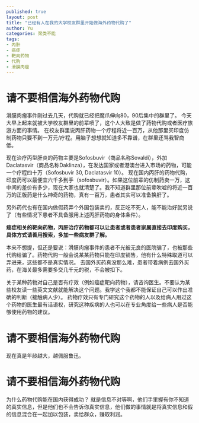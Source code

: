 ```yaml
---
published: true
layout: post
title: "已经有人在我的大学校友群里开始做海外药物代购了"
author: Yu
categories: 聚类不能
tags:
- 丙肝
- 癌症
- 靶向药物
- 代购
- 滑膜肉瘤
---
```


# 请不要相信海外药物代购

滑膜肉瘤事件刚过去几天，代购就已经把魔爪伸向80，90后集中的群里了。
今天大早上起来就被大学校友群里的前辈喷了，这个人大致是做了药物代购或者医疗旅游方面的事情。
在校友群里说丙肝药物一个疗程将近一百万，从他那里买印度仿制药物只要不到一万元/疗程。用脑子想想就知道多不靠谱，在群里还骂我智商低。

现在治疗丙型肝炎的药物主要是Sofosbuvir（商品名称Sovaldi），外加Daclatasvir（商品名称Daklinza），在发达国家或者港澳台进入市场的药物，可能一个疗程四十万（Sofosbuvir 30, Daclatasvir 10）。
现在国内丙肝的药物代购，印度药可以最便宜六千多到手（sofosbuvir）。如果这位前辈的仿制药卖一万，这中间的差价有多少，现在大家也就清楚了。我不知道群里那位前辈吹嘘的将近一百万的正版药是什么神奇的药物，真有一百万，患者其实可以准备换肝了。

另外药代也有在国内做假药弄个外国包装卖的，反正吃不死人，能不能治好就另说了（有些情况下患者不具备服用上述丙肝药物的身体条件）。

**癌症相关的靶向药物，丙肝治疗药物都可以让患者或者患者家属直接去印度购买，具体方式请善用搜索，多加一些病友群了解。**

本来不想提，但还是要说：滑膜肉瘤事件的患者不光被无良的医院骗了，也被那些代购给骗了。药物代购一般会说某某药物只能在印度销售，他有什么特殊取道可以弄进来，这些都不是真实情况。
去国外买药真没那么难，患者带着病例去国外买药，在海关最多需要多交几千元的税，不会被扣下。

关于某种药物对自己是否有疗效（例如癌症靶向药物），请咨询医生。不要认为某些校友读一些英文文献就能解决这个问题。我学这个我都不能保证自己可以作出准确的判断（接触病人少）。
药物疗效只有专门研究这个药物的人以及给病人用过这个药物的医生最有话语权，研究这种疾病的人也可以在专业角度给一些病人是否能够使用药物的建议。

# 请不要相信海外药物代购

现在真是年龄越大，越佩服鲁迅。

# 请不要相信海外药物代购

为什么药物代购能在国内获得成功？
就是信息不对等啊，他们手里握有你不知道的真实信息，但是他们也不会告诉你真实信息，他们做的事情就是将真实信息和假的信息混合在一起加以包装，卖给群众，赚取利润。

